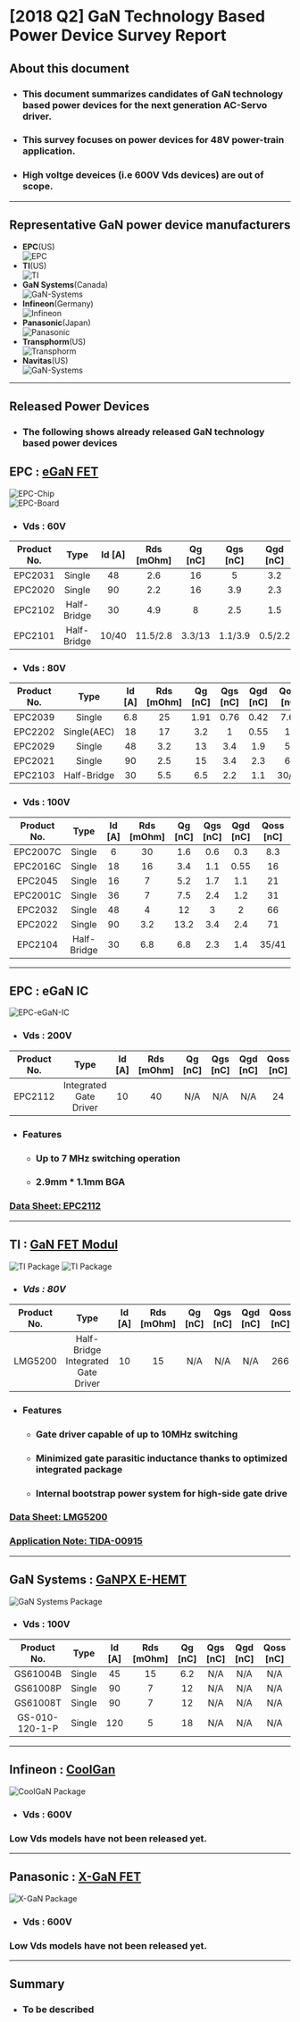 # [2018 Q2] GaN Technology Based Power Device Survey Report    

## About this document
* ### This document summarizes candidates of GaN technology based power devices for the next generation AC-Servo driver.
* ### This survey focuses on power devices for 48V power-train application.
* ### High voltge deveices (i.e 600V Vds devices) are out of scope. 
---
## Representative GaN power device manufacturers

* __EPC__(US)  
![EPC](Pictures/Logos/Logo_EPC.png)        
* __TI__(US)  
![TI](Pictures/Logos/Logo_TI.png)     
* __GaN Systems__(Canada)  
![GaN-Systems](Pictures/Logos/Logo_Gan-systems.png) 
* __Infineon__(Germany)  
![Infineon](Pictures/Logos/Logo_Infineon.png)   
* __Panasonic__(Japan)  
![Panasonic](Pictures/Logos/Logo_Panasonic.png)     
* __Transphorm__(US)  
![Transphorm](Pictures/Logos/Logo_Transphorm.png)    
* __Navitas__(US)  
![GaN-Systems](Pictures/Logos/Logo_Navitas.png) 
---

## Released Power Devices
* ### The following shows already released GaN technology based power devices
## EPC : [eGaN FET](https://epc-co.com/epc/Products/eGaNFETsandICs.aspx "eGaN FET")
![EPC-Chip](Pictures/EPC/EPC2112-die.png)  
![EPC-Board](Pictures/EPC/EPC_Board.jpg) 
* ### __Vds : 60V__
| Product No. | Type | Id [A] | Rds [mOhm]| Qg [nC] | Qgs [nC] | Qgd [nC] | Qoss [nC] |
|:-----------:|:----:|:------:|:---------:|:-------:|:--------:|:--------:|:---------:|
| EPC2031 | Single | 48 | 2.6 | 16 | 5 | 3.2 | 48 |
| EPC2020 | Single | 90 | 2.2 | 16 | 3.9 | 2.3 | 50 |
| EPC2102 | Half-Bridge | 30 | 4.9 | 8 | 2.5 | 1.5 | 26/31 |
| EPC2101 | Half-Bridge | 10/40 | 11.5/2.8 | 3.3/13 | 1.1/3.9 | 0.5/2.2 | 9.3/45 |

* ### __Vds : 80V__
| Product No. | Type | Id [A] | Rds [mOhm]| Qg [nC] | Qgs [nC] | Qgd [nC] | Qoss [nC] |
|:-----------:|:----:|:------:|:---------:|:-------:|:--------:|:--------:|:---------:|
| EPC2039 | Single | 6.8 | 25 | 1.91 | 0.76 | 0.42 | 7.64 |
| EPC2202 | Single(AEC) | 18 | 17 | 3.2 | 1 | 0.55 | 18 |
| EPC2029 | Single | 48 | 3.2 | 13 | 3.4 | 1.9 | 53 |
| EPC2021 | Single | 90 | 2.5 | 15 | 3.4 | 2.3 | 63 |
| EPC2103 | Half-Bridge | 30 | 5.5 | 6.5 | 2.2 | 1.1 | 30/34 |

* ### __Vds : 100V__
| Product No. | Type | Id [A] | Rds [mOhm]| Qg [nC] | Qgs [nC] | Qgd [nC] | Qoss [nC] |
|:-----------:|:----:|:------:|:---------:|:-------:|:--------:|:--------:|:---------:|
| EPC2007C | Single | 6 | 30 | 1.6 | 0.6 | 0.3 | 8.3 |
| EPC2016C | Single | 18 | 16 | 3.4 | 1.1 | 0.55 | 16 |
| EPC2045  | Single | 16 | 7 | 5.2 | 1.7 | 1.1 | 21 |
| EPC2001C | Single | 36 | 7 | 7.5 | 2.4 | 1.2 | 31 |
| EPC2032  | Single | 48 | 4 | 12 | 3 | 2 | 66 |
| EPC2022  | Single | 90 | 3.2 | 13.2 | 3.4 | 2.4 | 71 |
| EPC2104  | Half-Bridge | 30 | 6.8 | 6.8 | 2.3 | 1.4 | 35/41 |
---

## EPC : eGaN IC
![EPC-eGaN-IC](Pictures/EPC/EPC2112-schematic.png) 
* ### __Vds : 200V__
| Product No. | Type | Id [A] | Rds [mOhm]| Qg [nC] | Qgs [nC] | Qgd [nC] | Qoss [nC] |
|:-----------:|:----:|:------:|:---------:|:-------:|:--------:|:--------:|:---------:|
| EPC2112 | Integrated Gate Driver | 10 | 40 | N/A | N/A | N/A | 24 |
* ### Features  
    * ### Up to 7 MHz switching operation
    * ### 2.9mm * 1.1mm BGA
        
### [Data Sheet: EPC2112](DataSheets/EPC/EPC2112.pdf "Data Sheet")  
---

## TI : [GaN FET Modul](http://www.ti.com/power-management/gan/fet-modules/products.html "GaN FET Modul")
![TI Package](Pictures/TI/LMG5200_Package.jpg) ![TI Package](Pictures/TI/LMG5200_Schematic.png) 
* ### ___Vds : 80V___
| Product No. | Type | Id [A] | Rds [mOhm]| Qg [nC] | Qgs [nC] | Qgd [nC] | Qoss [nC] |
|:-----------:|:----:|:------:|:---------:|:-------:|:--------:|:--------:|:---------:|
| LMG5200 | Half-Bridge Integrated Gate Driver | 10 | 15 | N/A | N/A | N/A | 266 | 
* ### Features
    * ### Gate driver capable of up to 10MHz switching 
    * ### Minimized gate parasitic inductance thanks to optimized integrated package  
    * ### Internal bootstrap power system for high-side gate drive  

### [Data Sheet: LMG5200](DataSheets/TI/LMG5200.pdf "Data Sheet")  
### [Application Note: TIDA-00915](ApplicationNotes/TI/TIDA-00915.pdf "Application Note ")  
---

## GaN Systems : [GaNPX E-HEMT](https://gansystems.com/gan-transistors/ "GaNPX E-HEMT")
![GaN Systems Package](Pictures/GanSystems/GaN-FET_Package.png) 
* ### __Vds : 100V__
| Product No. | Type | Id [A] | Rds [mOhm]| Qg [nC] | Qgs [nC] | Qgd [nC] | Qoss [nC] |
|:-----------:|:----:|:------:|:---------:|:-------:|:--------:|:--------:|:---------:|
| GS61004B | Single | 45 | 15 | 6.2 | N/A | N/A | N/A | 
| GS61008P | Single | 90 | 7 | 12 | N/A | N/A | N/A |
| GS61008T | Single | 90 | 7 | 12 | N/A | N/A | N/A |
| GS-010-120-1-P | Single | 120 | 5 | 18 | N/A | N/A | N/A |

---
## Infineon : [CoolGan](https://www.infineon.com/cms/en/product/promopages/gallium-nitride/ "CoolGaN")  
![CoolGaN Package](Pictures/Infineon/CoolGaN_Package.JPG) 
* ### __Vds : 600V__
### Low Vds models have not been released yet. 
---

## Panasonic : [X-GaN FET](https://industrial.panasonic.com/ww/products/semiconductors/powerics/ganpower/gan-power-devices?reset=1 "X-GaN FET")  
![X-GaN Package](Pictures/Panasonic/X-GaN_Package.jpg) 
* ### __Vds : 600V__
### Low Vds models have not been released yet.
---
## Summary
* ### To be described





